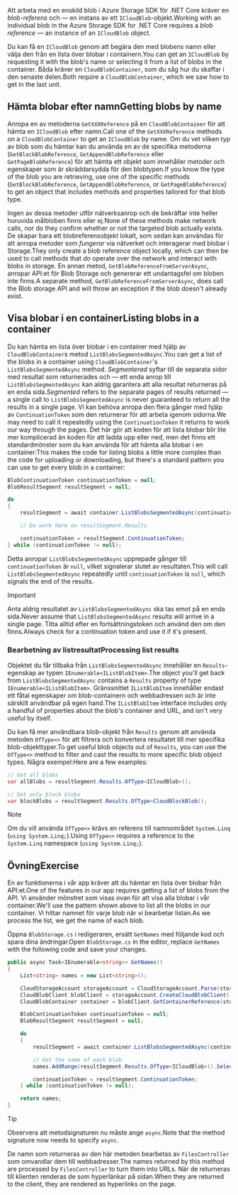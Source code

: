 <span data-ttu-id="9f0e5-101">Att arbeta med en enskild blob i Azure Storage SDK för .NET Core kräver en *blob-referens* och &mdash; en instans av ett `ICloudBlob`-objekt.</span><span class="sxs-lookup"><span data-stu-id="9f0e5-101">Working with an individual blob in the Azure Storage SDK for .NET Core requires a *blob reference* &mdash; an instance of an `ICloudBlob` object.</span></span>

<span data-ttu-id="9f0e5-102">Du kan få en `ICloudBlob` genom att begära den med blobens namn eller välja den från en lista över blobar i containern.</span><span class="sxs-lookup"><span data-stu-id="9f0e5-102">You can get an `ICloudBlob` by requesting it with the blob's name or selecting it from a list of blobs in the container.</span></span> <span data-ttu-id="9f0e5-103">Båda kräver en `CloudBlobContainer`, som du såg hur du skaffar i den senaste delen.</span><span class="sxs-lookup"><span data-stu-id="9f0e5-103">Both require a `CloudBlobContainer`, which we saw how to get in the last unit.</span></span>

## <a name="getting-blobs-by-name"></a><span data-ttu-id="9f0e5-104">Hämta blobar efter namn</span><span class="sxs-lookup"><span data-stu-id="9f0e5-104">Getting blobs by name</span></span>

<span data-ttu-id="9f0e5-105">Anropa en av metoderna `GetXXXReference` på en `CloudBlobContainer` för att hämta en `ICloudBlob` efter namn.</span><span class="sxs-lookup"><span data-stu-id="9f0e5-105">Call one of the `GetXXXReference` methods on a `CloudBlobContainer` to get an `ICloudBlob` by name.</span></span> <span data-ttu-id="9f0e5-106">Om du vet vilken typ av blob som du hämtar kan du använda en av de specifika metoderna (`GetBlockBlobReference`, `GetAppendBlobReference` eller `GetPageBlobReference`) för att hämta ett objekt som innehåller metoder och egenskaper som är skräddarsydda för den blobtypen.</span><span class="sxs-lookup"><span data-stu-id="9f0e5-106">If you know the type of the blob you are retrieving, use one of the specific methods (`GetBlockBlobReference`, `GetAppendBlobReference`, or `GetPageBlobReference`) to get an object that includes methods and properties tailored for that blob type.</span></span>

<span data-ttu-id="9f0e5-107">Ingen av dessa metoder utför nätverksanrop och de bekräftar inte heller huruvida målbloben finns eller ej.</span><span class="sxs-lookup"><span data-stu-id="9f0e5-107">None of these methods make network calls, nor do they confirm whether or not the targeted blob actually exists.</span></span> <span data-ttu-id="9f0e5-108">De skapar bara ett blobreferensobjekt lokalt, som sedan kan användas för att anropa metoder som *fungerar* via nätverket och interagerar med blobar i Storage.</span><span class="sxs-lookup"><span data-stu-id="9f0e5-108">They only create a blob reference object locally, which can then be used to call methods that *do* operate over the network and interact with blobs in storage.</span></span> <span data-ttu-id="9f0e5-109">En annan metod, `GetBlobReferenceFromServerAsync`, anropar API:et för Blob Storage och genererar ett undantagsfel om bloben inte finns.</span><span class="sxs-lookup"><span data-stu-id="9f0e5-109">A separate method, `GetBlobReferenceFromServerAsync`, does call the Blob storage API and will throw an exception if the blob doesn't already exist.</span></span>

## <a name="listing-blobs-in-a-container"></a><span data-ttu-id="9f0e5-110">Visa blobar i en container</span><span class="sxs-lookup"><span data-stu-id="9f0e5-110">Listing blobs in a container</span></span>

<span data-ttu-id="9f0e5-111">Du kan hämta en lista över blobar i en container med hjälp av `CloudBlobContainer`s metod `ListBlobsSegmentedAsync`.</span><span class="sxs-lookup"><span data-stu-id="9f0e5-111">You can get a list of the blobs in a container using `CloudBlobContainer`'s `ListBlobsSegmentedAsync` method.</span></span> <span data-ttu-id="9f0e5-112">*Segmenterad* syftar till de separata sidor med resultat som returnerades och &mdash; ett enda anrop till `ListBlobsSegmentedAsync` kan aldrig garantera att alla resultat returneras på en enda sida.</span><span class="sxs-lookup"><span data-stu-id="9f0e5-112">*Segmented* refers to the separate pages of results returned &mdash; a single call to `ListBlobsSegmentedAsync` is never guaranteed to return all the results in a single page.</span></span> <span data-ttu-id="9f0e5-113">Vi kan behöva anropa den flera gånger med hjälp av `ContinuationToken` som den returnerar för att arbeta igenom sidorna.</span><span class="sxs-lookup"><span data-stu-id="9f0e5-113">We may need to call it repeatedly using the `ContinuationToken` it returns to work our way through the pages.</span></span> <span data-ttu-id="9f0e5-114">Det här gör att koden för att lista blobar blir lite mer komplicerad än koden för att ladda upp eller ned, men det finns ett standardmönster som du kan använda för att hämta alla blobar i en container:</span><span class="sxs-lookup"><span data-stu-id="9f0e5-114">This makes the code for listing blobs a little more complex than the code for uploading or downloading, but there's a standard pattern you can use to get every blob in a container:</span></span>

```csharp
BlobContinuationToken continuationToken = null;
BlobResultSegment resultSegment = null;

do
{
    resultSegment = await container.ListBlobsSegmentedAsync(continuationToken);

    // Do work here on resultSegment.Results

    continuationToken = resultSegment.ContinuationToken;
} while (continuationToken != null);
```

<span data-ttu-id="9f0e5-115">Detta anropar `ListBlobsSegmentedAsync` upprepade gånger till `continuationToken` är `null`, vilket signalerar slutet av resultaten.</span><span class="sxs-lookup"><span data-stu-id="9f0e5-115">This will call `ListBlobsSegmentedAsync` repeatedly until `continuationToken` is `null`, which signals the end of the results.</span></span>

> [!IMPORTANT]
> <span data-ttu-id="9f0e5-116">Anta aldrig resultatet av `ListBlobsSegmentedAsync` ska tas emot på en enda sida.</span><span class="sxs-lookup"><span data-stu-id="9f0e5-116">Never assume that `ListBlobsSegmentedAsync` results will arrive in a single page.</span></span> <span data-ttu-id="9f0e5-117">Titta alltid efter en fortsättningstoken och använd den om den finns.</span><span class="sxs-lookup"><span data-stu-id="9f0e5-117">Always check for a continuation token and use it if it's present.</span></span>

### <a name="processing-list-results"></a><span data-ttu-id="9f0e5-118">Bearbetning av listresultat</span><span class="sxs-lookup"><span data-stu-id="9f0e5-118">Processing list results</span></span>

<span data-ttu-id="9f0e5-119">Objektet du får tillbaka från `ListBlobsSegmentedAsync` innehåller en `Results`-egenskap av typen `IEnumerable<IListBlobItem>`.</span><span class="sxs-lookup"><span data-stu-id="9f0e5-119">The object you'll get back from `ListBlobsSegmentedAsync` contains a `Results` property of type `IEnumerable<IListBlobItem>`.</span></span> <span data-ttu-id="9f0e5-120">Gränssnittet `IListBlobItem` innehåller endast ett fåtal egenskaper om blob-containern och webbadressen och är inte särskilt användbar på egen hand.</span><span class="sxs-lookup"><span data-stu-id="9f0e5-120">The `IListBlobItem` interface includes only a handful of properties about the blob's container and URL, and isn't very useful by itself.</span></span>

<span data-ttu-id="9f0e5-121">Du kan få mer användbara blob-objekt från `Results` genom att använda metoden `OfType<>` för att filtrera och konvertera resultatet till mer specifika blob-objekttyper.</span><span class="sxs-lookup"><span data-stu-id="9f0e5-121">To get useful blob objects out of `Results`, you can use the `OfType<>` method to filter and cast the results to more specific blob object types.</span></span> <span data-ttu-id="9f0e5-122">Några exempel:</span><span class="sxs-lookup"><span data-stu-id="9f0e5-122">Here are a few examples:</span></span>

```csharp
// Get all blobs
var allBlobs = resultSegment.Results.OfType<ICloudBlob>();

// Get only block blobs
var blockBlobs = resultSegment.Results.OfType<CloudBlockBlob();
```

> [!NOTE]
> <span data-ttu-id="9f0e5-123">Om du vill använda `OfType<>` krävs en referens till namnområdet `System.Linq` (`using System.Linq;`).</span><span class="sxs-lookup"><span data-stu-id="9f0e5-123">Using `OfType<>` requires a reference to the `System.Linq` namespace (`using System.Linq;`).</span></span>

## <a name="exercise"></a><span data-ttu-id="9f0e5-124">Övning</span><span class="sxs-lookup"><span data-stu-id="9f0e5-124">Exercise</span></span>

<span data-ttu-id="9f0e5-125">En av funktionerna i vår app kräver att du hämtar en lista över blobar från API:et.</span><span class="sxs-lookup"><span data-stu-id="9f0e5-125">One of the features in our app requires getting a list of blobs from the API.</span></span> <span data-ttu-id="9f0e5-126">Vi använder mönstret som visas ovan för att visa alla blobar i vår container.</span><span class="sxs-lookup"><span data-stu-id="9f0e5-126">We'll use the pattern shown above to list all the blobs in our container.</span></span> <span data-ttu-id="9f0e5-127">Vi hittar namnet för varje blob när vi bearbetar listan.</span><span class="sxs-lookup"><span data-stu-id="9f0e5-127">As we process the list, we get the name of each blob.</span></span>

<span data-ttu-id="9f0e5-128">Öppna `BlobStorage.cs` i redigeraren, ersätt `GetNames` med följande kod och spara dina ändringar.</span><span class="sxs-lookup"><span data-stu-id="9f0e5-128">Open `BlobStorage.cs` in the editor, replace `GetNames` with the following code and save your changes.</span></span>

```csharp
public async Task<IEnumerable<string>> GetNames()
{
    List<string> names = new List<string>();

    CloudStorageAccount storageAccount = CloudStorageAccount.Parse(storageConfig.ConnectionString);
    CloudBlobClient blobClient = storageAccount.CreateCloudBlobClient();
    CloudBlobContainer container = blobClient.GetContainerReference(storageConfig.FileContainerName);

    BlobContinuationToken continuationToken = null;
    BlobResultSegment resultSegment = null;

    do
    {
        resultSegment = await container.ListBlobsSegmentedAsync(continuationToken);

        // Get the name of each blob.
        names.AddRange(resultSegment.Results.OfType<ICloudBlob>().Select(b => b.Name));

        continuationToken = resultSegment.ContinuationToken;
    } while (continuationToken != null);

    return names;
}
```

> [!TIP]
> <span data-ttu-id="9f0e5-129">Observera att metodsignaturen nu måste ange `async`.</span><span class="sxs-lookup"><span data-stu-id="9f0e5-129">Note that the method signature now needs to specify `async`.</span></span>

<span data-ttu-id="9f0e5-130">De namn som returneras av den här metoden bearbetas av `FilesController` som omvandlar dem till webbadresser.</span><span class="sxs-lookup"><span data-stu-id="9f0e5-130">The names returned by this method are processed by `FilesController` to turn them into URLs.</span></span> <span data-ttu-id="9f0e5-131">När de returneras till klienten renderas de som hyperlänkar på sidan.</span><span class="sxs-lookup"><span data-stu-id="9f0e5-131">When they are returned to the client, they are rendered as hyperlinks on the page.</span></span>